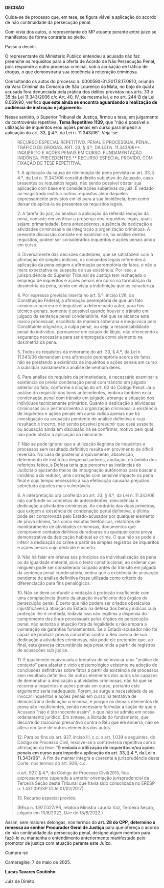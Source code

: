 **DECISÃO**

Cuida-se de processo que, em tese, se figura viável a aplicação do
acordo de não continuidade da persecução penal.

Com vista dos autos, o representante do MP atuante perante entre juízo
se manifestou de forma contrária ao pleito.

Passo a decidir.

O representante do Ministério Público entendeu a acusada não faz
preenche os requisitos para a oferta de Acordo de Não Persecução Penal,
pois responde a outro processo criminal, sob a acusação de tráfico de
drogas, o que demonstraria sua tendência à reiteração criminosa.

Consultando os autos do processo n. 0000590-31.2017.8.17.0810, oriundo
da Vara Criminal da Comarca de São Lourenço da Mata, no bojo do qual a
acusada fora denunciada pela prática dos delitos previstos nos arts. 33
e 35 da Lei 11.343/2006 c/c Art. 40, IV, da mesma lei, e no art. 244-B
da Lei 8.069/90, verifico **que este ainda se encontra aguardando a
realização de audiência de instrução e julgamento.**

Nesse sentido, o Superior Tribunal de Justiça, firmou a tese, em
julgamento de controvérsia repetitiva, **Tema Repetitivo 1139**, que
"não é possível a utilização de inquéritos e/ou ações penais em curso
para impedir a aplicação do art. 33, § 4.º, da Lei n. 11.343/06".
Veja-se:

> RECURSO ESPECIAL REPETITIVO. PENAL E PROCESSUAL PENAL. TRÁFICO DE
> DROGAS. ART. 33, § 4.º, DA LEI N. 11.343/06**. INQUÉRITO E AÇÕES
> PENAIS EM CURSO. FUNDAMENTAÇÃO INIDÔNEA. PRECEDENTES.** RECURSO
> ESPECIAL PROVIDO, COM FIXAÇÃO DE TESE REPETITIVA.
>
> 1\. A aplicação da causa de diminuição de pena prevista no art. 33, §
> 4.º, da Lei n. 11.343/06 constitui direito subjetivo do Acusado, caso
> presentes os requisitos legais, não sendo possível obstar sua
> aplicação com base em considerações subjetivas do juiz. É vedado ao
> magistrado instituir outros requisitos além daqueles expressamente
> previstos em lei para a sua incidência, bem como deixar de aplicá-la
> se presentes os requisitos legais.
>
> 2\. A tarefa do juiz, ao analisar a aplicação da referida redução da
> pena, consiste em verificar a presença dos requisitos legais, quais
> sejam: primariedade, bons antecedentes, ausência de dedicação a
> atividades criminosas e de integração a organização criminosa. A
> presente discussão consiste em examinar se, na análise destes
> requisitos, podem ser considerados inquéritos e ações penais ainda em
> curso.
>
> 3\. Diversamente das decisões cautelares, que se satisfazem com a
> afirmação de simples indícios, os comandos legais referentes à
> aplicação da pena exigem a afirmação peremptória de fatos, e não a
> mera expectativa ou suspeita de sua existência. Por isso, a
> jurisprudência do Superior Tribunal de Justiça tem rechaçado o emprego
> de inquéritos e ações penais em curso na formulação da dosimetria da
> pena, tendo em vista a indefinição que os caracteriza.
>
> 4\. Por expressa previsão inserta no art. 5.º, inciso LVII, da
> Constituição Federal, a afirmação peremptória de que um fato criminoso
> ocorreu e é imputável a determinado autor, para fins técnico-penais,
> somente é possível quando houver o trânsito em julgado da sentença
> penal condenatória. Até que se alcance este marco processual,
> escolhido de maneira soberana e inequívoca pelo Constituinte
> originário, a culpa penal, ou seja, a responsabilidade penal do
> indivíduo, permanece em estado de litígio, não oferecendo a segurança
> necessária para ser empregada como elemento na dosimetria da pena.
>
> 5\. Todos os requisitos da minorante do art. 33, § 4.º, da Lei n.
> 11.343/06 demandam uma afirmação peremptória acerca de fatos, não se
> prestando a existência de inquéritos e ações penais em curso a
> subsidiar validamente a análise de nenhum deles.
>
> 6\. Para análise do requisito da primariedade, é necessário examinar a
> existência de prévia condenação penal com trânsito em julgado anterior
> ao fato, conforme a dicção do art. 63 do Código Penal. Já a análise do
> requisito dos bons antecedentes, embora também exija condenação penal
> com trânsito em julgado, abrange a situação dos indivíduos
> tecnicamente primários. Quanto à dedicação a atividades criminosas ou
> o pertencimento a organização criminosa, a existência de inquéritos e
> ações penais em curso indica apenas que há investigação ou acusação
> pendente de análise definitiva e cujo resultado é incerto, não sendo
> possível presumir que essa suspeita ou acusação ainda em discussão irá
> se confirmar, motivo pelo qual não pode obstar a aplicação da
> minorante.
>
> 7\. Não se pode ignorar que a utilização ilegítima de inquéritos e
> processos sem resultado definitivo resulta em provimento de difícil
> reversão. No caso de posterior arquivamento, absolvição, deferimento
> de institutos despenalizadores, anulação, no âmbito dos referidos
> feitos, a Defesa teria que percorrer as instâncias do Judiciário
> ajuizando meios de impugnação autônomos para buscar a incidência do
> redutor, uma correção com sensível impacto na pena final e cujo tempo
> necessário à sua efetivação causaria prejuízos sobretudo àqueles mais
> vulneráveis.
>
> 8\. A interpretação ora conferida ao art. 33, § 4.º, da Lei n.
> 11.343/06 não confunde os conceitos de antecedentes, reincidência e
> dedicação a atividades criminosas. Ao contrário das duas primeiras,
> que exigem a existência de condenação penal definitiva, a última pode
> ser comprovada pelo Estado-acusador por qualquer elemento de prova
> idôneo, tais como escutas telefônicas, relatórios de monitoramento de
> atividades criminosas, documentos que comprovem contatos delitivos
> duradouros ou qualquer outra prova demonstrativa da dedicação habitual
> ao crime. O que não se pode é inferir a dedicação ao crime a partir de
> simples registros de inquéritos e ações penais cujo deslinde é
> incerto.
>
> 9\. Não há falar em ofensa aos princípios da individualização da pena
> ou da igualdade material, pois o texto constitucional, ao ordenar que
> ninguém pode ser considerado culpado antes do trânsito em julgado da
> sentença penal condenatória, vedou que a existência de acusação
> pendente de análise definitiva fosse utilizada como critério de
> diferenciação para fins penalógicos.
>
> 10\. Não se deve confundir a vedação à proteção insuficiente com uma
> complacência diante da atuação insuficiente dos órgãos de persecução
> penal. É certo que não podem ser criados obstáculos injustificáveis à
> atuação do Estado na defesa dos bens jurídicos cuja proteção lhe é
> confiada, todavia isso não legitima a dispensa do cumprimento dos ônus
> processuais pelos órgãos de persecução penal, não autoriza a atuação
> fora da legalidade e não ampara a vulneração de garantias
> fundamentais. Se o Estado-acusador não foi capaz de produzir provas
> concretas contra o Réu acerca de sua dedicação a atividades
> criminosas, não pode ele pretender que, ao final, esta gravosa
> circunstância seja presumida a partir de registros de acusações sub
> judice.
>
> 11\. É igualmente equivocada a tentativa de se invocar uma \"análise
> de contexto\" para afastar o vício epistemológico existente na adoção
> de conclusões definitivas sobre fatos a partir da existência de
> processos sem resultado definitivo. Se outros elementos dos autos são
> capazes de demonstrar a dedicação a atividades criminosas, não há que
> se recorrer a inquéritos e ações penais em curso, portanto este
> argumento seria inadequado. Porém, se surge a necessidade de se
> invocar inquéritos e ações penais em curso na tentativa de demonstrar
> a dedicação criminosa, é porque os demais elementos de prova são
> insuficientes, sendo necessário formular a ilação de que o Acusado
> \"não é tão inocente assim\", o que não se admite em nosso ordenamento
> jurídico. Em síntese, a ilicitude do fundamento, que decorre do
> raciocínio presuntivo contra o Réu que ele encerra, não se altera em
> face de outros elementos dos autos.
>
> 12\. Para os fins do art. 927, inciso III, c.c. o art. 1.039 e
> seguintes, do Código de Processo Civil, resolve-se a controvérsia
> repetitiva com a afirmação da tese: \"**É vedada a utilização de
> inquéritos e/ou ações penais em curso para impedir a aplicação do art.
> 33, § 4.º, da Lei n. 11.343/06\"**. A fim de manter íntegra e coerente
> a jurisprudência desta Corte, nos termos do art. 926, c.c.
>
> o art. 927, § 4.º, do Código de Processo Civil/2015, fica
> expressamente superada a anterior orientação jurisprudencial da
> Terceira Seção deste Tribunal que havia sido consolidada no ERESP n.
> 1.431.091/SP (DJe 01/02/2017).
>
> 13\. Recurso especial provido.
>
> (REsp n. 1.977.027/PR, relatora Ministra Laurita Vaz, Terceira Seção,
> julgado em 10/8/2022, DJe de 18/8/2022.)

Assim, sem maiores delongas, nos termos do **art. 28 do CPP**,
**determino a remessa ao senhor Procurador Geral de Justiça** para que
ofereça o acordo de não continuidade da persecução penal, designe algum
membro para fazê-lo ou mantenha o entendimento anteriormente manifestado
pelo promotor de justiça com atuação perante este Juízo.

Cumpra-se

Camaragibe, 7 de maio de 2025.

**Lucas Tavares Coutinho**

Juiz de Direito
